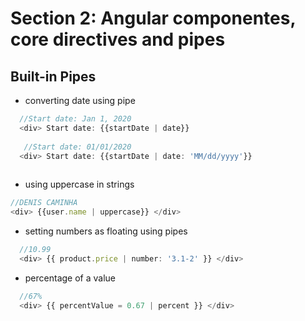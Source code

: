 # Section 2: Angular componentes, core directives and pipes

## Built-in Pipes

- converting date using pipe
```typescript
  //Start date: Jan 1, 2020
  <div> Start date: {{startDate | date}}
   
   //Start date: 01/01/2020
  <div> Start date: {{startDate | date: 'MM/dd/yyyy'}}
  
``` 

 - using uppercase in strings
  ```typescript
  //DENIS CAMINHA
  <div> {{user.name | uppercase}} </div>
  ```
  
 - setting numbers as floating using pipes
```typescript
  //10.99
  <div> {{ product.price | number: '3.1-2' }} </div>
```

 - percentage of a value
```typescript
  //67%
  <div> {{ percentValue = 0.67 | percent }} </div>
```
